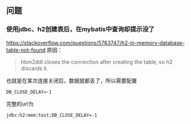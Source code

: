 
## 问题

### 使用jdbc、h2创建表后，在mybatis中查询却提示没了
https://stackoverflow.com/questions/5763747/h2-in-memory-database-table-not-found
原因：
> hbm2ddl closes the connection after creating the table, so h2 discards it.

也就是在某次连接关闭后，数据就都丢了，所以需要配置

`DB_CLOSE_DELAY=-1`

完整的url为

`jdbc:h2:mem:test;DB_CLOSE_DELAY=-1
`
